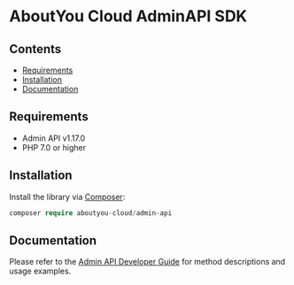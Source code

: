 # AboutYou Cloud AdminAPI SDK

## Contents

* [Requirements](#requirements)
* [Installation](#installation)
* [Documentation](#documentation)

## Requirements

* Admin API v1.17.0
* PHP 7.0 or higher

## Installation

Install the library via [Composer](https://getcomposer.org/):

```php
composer require aboutyou-cloud/admin-api
```

## Documentation

Please refer to the [Admin API Developer Guide](https://scayle.dev/en/dev/admin-api/introduction) for method descriptions and usage examples.
